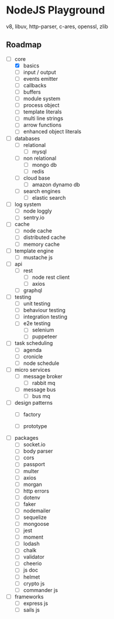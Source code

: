 # NodeJS Playground

v8, libuv, http-parser, c-ares, openssl, zlib

## Roadmap
- [ ] core
    - [x] basics
    - [ ] input / output
    - [ ] events emitter
    - [ ] callbacks
    - [ ] buffers
    - [ ] module system
    - [ ] process object
    - [ ] template literals
    - [ ] multi line strings
    - [ ] arrow functions
    - [ ] enhanced object literals
- [ ] databases
    - [ ] relational
        - [ ] mysql
    - [ ] non relational
        - [ ] mongo db
        - [ ] redis
    - [ ] cloud base
        - [ ] amazon dynamo db
    - [ ] search engines
        - [ ] elastic search
- [ ] log system
    - [ ] node loggly
    - [ ] sentry.io
- [ ] cache
    - [ ] node cache
    - [ ] distributed cache
    - [ ] memory cache
- [ ] template engine
    - [ ] mustache js
- [ ] api
    - [ ] rest
        - [ ] node rest client
        - [ ] axios
    - [ ] graphql
- [ ] testing
    - [ ] unit testing
    - [ ] behaviour testing
    - [ ] integration testing
    - [ ] e2e testing
        - [ ] selenium
        - [ ] puppeteer
- [ ] task scheduling
    - [ ] agenda
    - [ ] cronicle
    - [ ] node schedule

- [ ] micro services
    - [ ] message broker
        - [ ] rabbit mq
    - [ ] message bus
        - [ ] bus mq
- [ ] design patterns
    - [ ] factory

    - [ ] prototype
- [ ] packages
    - [ ] socket.io
    - [ ] body parser
    - [ ] cors
    - [ ] passport
    - [ ] multer
    - [ ] axios
    - [ ] morgan
    - [ ] http errors
    - [ ] dotenv
    - [ ] faker
    - [ ] nodemailer
    - [ ] sequelize
    - [ ] mongoose
    - [ ] jest
    - [ ] moment
    - [ ] lodash
    - [ ] chalk
    - [ ] validator
    - [ ] cheerio
    - [ ] js doc
    - [ ] helmet
    - [ ] crypto js
    - [ ] commander js
- [ ] frameworks
    - [ ] express js
    - [ ] sails js